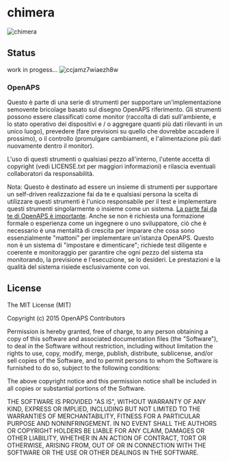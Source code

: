 # chimera
![chimera](https://cloud.githubusercontent.com/assets/9915825/13510403/95593ac8-e190-11e5-8d9a-ff0035aada7c.jpg)
## Status
work in progess...
![ccjamz7wiaezh8w](https://cloud.githubusercontent.com/assets/9915825/13512066/c967f4a0-e198-11e5-8eb6-1d07a752ddf8.jpg)
### OpenAPS

Questo è parte di una serie di strumenti per supportare un'implementazione semovente bricolage basato sul disegno OpenAPS riferimento. Gli strumenti possono essere classificati come monitor (raccolta di dati sull'ambiente, e lo stato operativo dei dispositivi e / o aggregare quanti più dati rilevanti in un unico luogo), prevedere (fare previsioni su quello che dovrebbe accadere il prossimo), o il controllo (promulgare cambiamenti, e l'alimentazione più dati nuovamente dentro il monitor).

L'uso di questi strumenti o qualsiasi pezzo all'interno, l'utente accetta di copyright (vedi LICENSE.txt per maggiori informazioni) e rilascia eventuali collaboratori da responsabilità.

Nota: Questo è destinato ad essere un insieme di strumenti per supportare un self-driven realizzazione fai da te e qualsiasi persona la scelta di utilizzare questi strumenti è l'unico responsabile per il test e implementare questi strumenti singolarmente o insieme come un sistema. [La parte fai da te di OpenAPS è importante](http://bit.ly/1NBbZtO). Anche se non è richiesta una formazione formale o esperienza come un ingegnere o uno sviluppatore, ciò che è necessario è una mentalità di crescita per imparare che cosa sono essenzialmente "mattoni" per implementare un'istanza OpenAPS. Questo non è un sistema di "impostare e dimenticare"; richiede test diligente e coerente e monitoraggio per garantire che ogni pezzo del sistema sta monitorando, la previsione e l'esecuzione, se lo desideri. Le prestazioni e la qualità del sistema risiede esclusivamente con voi.


## License
The MIT License (MIT)

Copyright (c) 2015 OpenAPS Contributors

Permission is hereby granted, free of charge, to any person obtaining a copy
of this software and associated documentation files (the "Software"), to deal
in the Software without restriction, including without limitation the rights
to use, copy, modify, merge, publish, distribute, sublicense, and/or sell
copies of the Software, and to permit persons to whom the Software is
furnished to do so, subject to the following conditions:

The above copyright notice and this permission notice shall be included in
all copies or substantial portions of the Software.

THE SOFTWARE IS PROVIDED "AS IS", WITHOUT WARRANTY OF ANY KIND, EXPRESS OR
IMPLIED, INCLUDING BUT NOT LIMITED TO THE WARRANTIES OF MERCHANTABILITY,
FITNESS FOR A PARTICULAR PURPOSE AND NONINFRINGEMENT. IN NO EVENT SHALL THE
AUTHORS OR COPYRIGHT HOLDERS BE LIABLE FOR ANY CLAIM, DAMAGES OR OTHER
LIABILITY, WHETHER IN AN ACTION OF CONTRACT, TORT OR OTHERWISE, ARISING FROM,
OUT OF OR IN CONNECTION WITH THE SOFTWARE OR THE USE OR OTHER DEALINGS IN
THE SOFTWARE.


